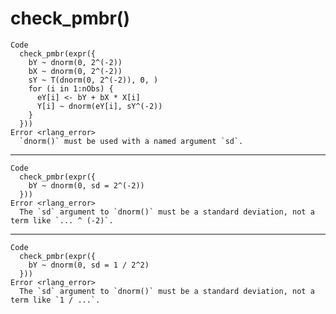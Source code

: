 # check_pmbr()

    Code
      check_pmbr(expr({
        bY ~ dnorm(0, 2^(-2))
        bX ~ dnorm(0, 2^(-2))
        sY ~ T(dnorm(0, 2^(-2)), 0, )
        for (i in 1:nObs) {
          eY[i] <- bY + bX * X[i]
          Y[i] ~ dnorm(eY[i], sY^(-2))
        }
      }))
    Error <rlang_error>
      `dnorm()` must be used with a named argument `sd`.

---

    Code
      check_pmbr(expr({
        bY ~ dnorm(0, sd = 2^(-2))
      }))
    Error <rlang_error>
      The `sd` argument to `dnorm()` must be a standard deviation, not a term like `... ^ (-2)`.

---

    Code
      check_pmbr(expr({
        bY ~ dnorm(0, sd = 1 / 2^2)
      }))
    Error <rlang_error>
      The `sd` argument to `dnorm()` must be a standard deviation, not a term like `1 / ...`.

